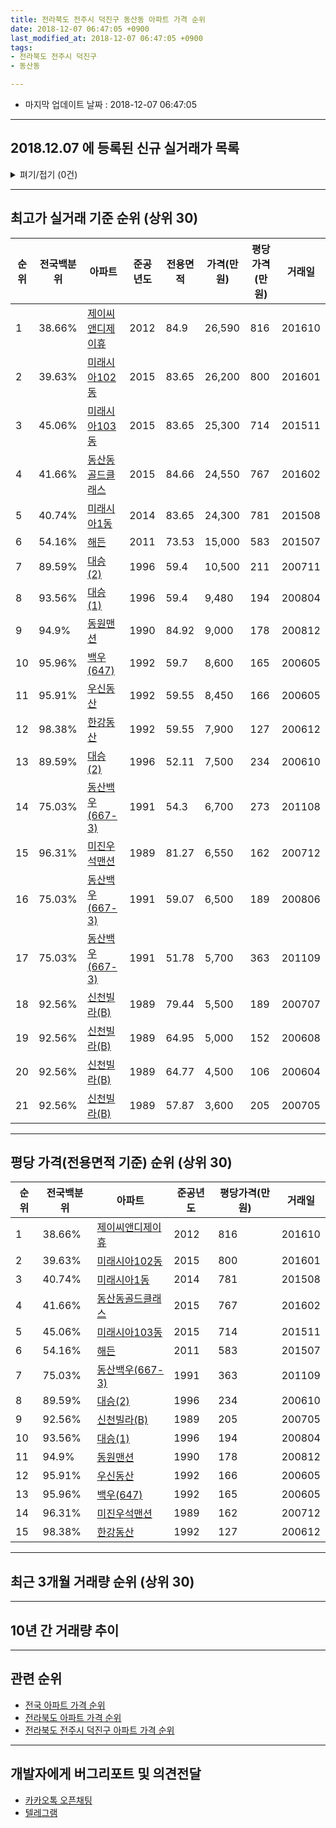 ```yaml
---
title: 전라북도 전주시 덕진구 동산동 아파트 가격 순위
date: 2018-12-07 06:47:05 +0900
last_modified_at: 2018-12-07 06:47:05 +0900
tags:
- 전라북도 전주시 덕진구
- 동산동

---
```


* 마지막 업데이트 날짜 : 2018-12-07 06:47:05

---

## 2018.12.07 에 등록된 신규 실거래가 목록

<details>
<summary>펴기/접기 (0건)</summary>
<div markdown="1">

|아파트|전국백분위|준공년도|전용면적|가격(만원)|평당가격(만원)|거래일|
|---|---|---|---|---|---|---|
|없음|||||||


</div>
</details>

---

## 최고가 실거래 기준 순위 (상위 30)


|순위|전국백분위|아파트|준공년도|전용면적|가격(만원)|평당가격(만원)|거래일|
|---|---|---|---|---|---|---|---|
|1|38.66%|[제이씨앤디제이휴](https://search.naver.com/search.naver?query=%EC%A0%84%EB%9D%BC%EB%B6%81%EB%8F%84+%EC%A0%84%EC%A3%BC%EC%8B%9C+%EB%8D%95%EC%A7%84%EA%B5%AC+%EB%8F%99%EC%82%B0%EB%8F%99+%EC%A0%9C%EC%9D%B4%EC%94%A8%EC%95%A4%EB%94%94%EC%A0%9C%EC%9D%B4%ED%9C%B4)|2012|84.9|26,590|816|201610|
|2|39.63%|[미래시아102동](https://search.naver.com/search.naver?query=%EC%A0%84%EB%9D%BC%EB%B6%81%EB%8F%84+%EC%A0%84%EC%A3%BC%EC%8B%9C+%EB%8D%95%EC%A7%84%EA%B5%AC+%EB%8F%99%EC%82%B0%EB%8F%99+%EB%AF%B8%EB%9E%98%EC%8B%9C%EC%95%84102%EB%8F%99)|2015|83.65|26,200|800|201601|
|3|45.06%|[미래시아103동](https://search.naver.com/search.naver?query=%EC%A0%84%EB%9D%BC%EB%B6%81%EB%8F%84+%EC%A0%84%EC%A3%BC%EC%8B%9C+%EB%8D%95%EC%A7%84%EA%B5%AC+%EB%8F%99%EC%82%B0%EB%8F%99+%EB%AF%B8%EB%9E%98%EC%8B%9C%EC%95%84103%EB%8F%99)|2015|83.65|25,300|714|201511|
|4|41.66%|[동산동골드클래스](https://search.naver.com/search.naver?query=%EC%A0%84%EB%9D%BC%EB%B6%81%EB%8F%84+%EC%A0%84%EC%A3%BC%EC%8B%9C+%EB%8D%95%EC%A7%84%EA%B5%AC+%EB%8F%99%EC%82%B0%EB%8F%99+%EB%8F%99%EC%82%B0%EB%8F%99%EA%B3%A8%EB%93%9C%ED%81%B4%EB%9E%98%EC%8A%A4)|2015|84.66|24,550|767|201602|
|5|40.74%|[미래시아1동](https://search.naver.com/search.naver?query=%EC%A0%84%EB%9D%BC%EB%B6%81%EB%8F%84+%EC%A0%84%EC%A3%BC%EC%8B%9C+%EB%8D%95%EC%A7%84%EA%B5%AC+%EB%8F%99%EC%82%B0%EB%8F%99+%EB%AF%B8%EB%9E%98%EC%8B%9C%EC%95%841%EB%8F%99)|2014|83.65|24,300|781|201508|
|6|54.16%|[해든](https://search.naver.com/search.naver?query=%EC%A0%84%EB%9D%BC%EB%B6%81%EB%8F%84+%EC%A0%84%EC%A3%BC%EC%8B%9C+%EB%8D%95%EC%A7%84%EA%B5%AC+%EB%8F%99%EC%82%B0%EB%8F%99+%ED%95%B4%EB%93%A0)|2011|73.53|15,000|583|201507|
|7|89.59%|[대승(2)](https://search.naver.com/search.naver?query=%EC%A0%84%EB%9D%BC%EB%B6%81%EB%8F%84+%EC%A0%84%EC%A3%BC%EC%8B%9C+%EB%8D%95%EC%A7%84%EA%B5%AC+%EB%8F%99%EC%82%B0%EB%8F%99+%EB%8C%80%EC%8A%B9%282%29)|1996|59.4|10,500|211|200711|
|8|93.56%|[대승(1)](https://search.naver.com/search.naver?query=%EC%A0%84%EB%9D%BC%EB%B6%81%EB%8F%84+%EC%A0%84%EC%A3%BC%EC%8B%9C+%EB%8D%95%EC%A7%84%EA%B5%AC+%EB%8F%99%EC%82%B0%EB%8F%99+%EB%8C%80%EC%8A%B9%281%29)|1996|59.4|9,480|194|200804|
|9|94.9%|[동원맨션](https://search.naver.com/search.naver?query=%EC%A0%84%EB%9D%BC%EB%B6%81%EB%8F%84+%EC%A0%84%EC%A3%BC%EC%8B%9C+%EB%8D%95%EC%A7%84%EA%B5%AC+%EB%8F%99%EC%82%B0%EB%8F%99+%EB%8F%99%EC%9B%90%EB%A7%A8%EC%85%98)|1990|84.92|9,000|178|200812|
|10|95.96%|[백우(647)](https://search.naver.com/search.naver?query=%EC%A0%84%EB%9D%BC%EB%B6%81%EB%8F%84+%EC%A0%84%EC%A3%BC%EC%8B%9C+%EB%8D%95%EC%A7%84%EA%B5%AC+%EB%8F%99%EC%82%B0%EB%8F%99+%EB%B0%B1%EC%9A%B0%28647%29)|1992|59.7|8,600|165|200605|
|11|95.91%|[우신동산](https://search.naver.com/search.naver?query=%EC%A0%84%EB%9D%BC%EB%B6%81%EB%8F%84+%EC%A0%84%EC%A3%BC%EC%8B%9C+%EB%8D%95%EC%A7%84%EA%B5%AC+%EB%8F%99%EC%82%B0%EB%8F%99+%EC%9A%B0%EC%8B%A0%EB%8F%99%EC%82%B0)|1992|59.55|8,450|166|200605|
|12|98.38%|[한강동산](https://search.naver.com/search.naver?query=%EC%A0%84%EB%9D%BC%EB%B6%81%EB%8F%84+%EC%A0%84%EC%A3%BC%EC%8B%9C+%EB%8D%95%EC%A7%84%EA%B5%AC+%EB%8F%99%EC%82%B0%EB%8F%99+%ED%95%9C%EA%B0%95%EB%8F%99%EC%82%B0)|1992|59.55|7,900|127|200612|
|13|89.59%|[대승(2)](https://search.naver.com/search.naver?query=%EC%A0%84%EB%9D%BC%EB%B6%81%EB%8F%84+%EC%A0%84%EC%A3%BC%EC%8B%9C+%EB%8D%95%EC%A7%84%EA%B5%AC+%EB%8F%99%EC%82%B0%EB%8F%99+%EB%8C%80%EC%8A%B9%282%29)|1996|52.11|7,500|234|200610|
|14|75.03%|[동산백우(667-3)](https://search.naver.com/search.naver?query=%EC%A0%84%EB%9D%BC%EB%B6%81%EB%8F%84+%EC%A0%84%EC%A3%BC%EC%8B%9C+%EB%8D%95%EC%A7%84%EA%B5%AC+%EB%8F%99%EC%82%B0%EB%8F%99+%EB%8F%99%EC%82%B0%EB%B0%B1%EC%9A%B0%28667-3%29)|1991|54.3|6,700|273|201108|
|15|96.31%|[미진우석맨션](https://search.naver.com/search.naver?query=%EC%A0%84%EB%9D%BC%EB%B6%81%EB%8F%84+%EC%A0%84%EC%A3%BC%EC%8B%9C+%EB%8D%95%EC%A7%84%EA%B5%AC+%EB%8F%99%EC%82%B0%EB%8F%99+%EB%AF%B8%EC%A7%84%EC%9A%B0%EC%84%9D%EB%A7%A8%EC%85%98)|1989|81.27|6,550|162|200712|
|16|75.03%|[동산백우(667-3)](https://search.naver.com/search.naver?query=%EC%A0%84%EB%9D%BC%EB%B6%81%EB%8F%84+%EC%A0%84%EC%A3%BC%EC%8B%9C+%EB%8D%95%EC%A7%84%EA%B5%AC+%EB%8F%99%EC%82%B0%EB%8F%99+%EB%8F%99%EC%82%B0%EB%B0%B1%EC%9A%B0%28667-3%29)|1991|59.07|6,500|189|200806|
|17|75.03%|[동산백우(667-3)](https://search.naver.com/search.naver?query=%EC%A0%84%EB%9D%BC%EB%B6%81%EB%8F%84+%EC%A0%84%EC%A3%BC%EC%8B%9C+%EB%8D%95%EC%A7%84%EA%B5%AC+%EB%8F%99%EC%82%B0%EB%8F%99+%EB%8F%99%EC%82%B0%EB%B0%B1%EC%9A%B0%28667-3%29)|1991|51.78|5,700|363|201109|
|18|92.56%|[신천빌라(B)](https://search.naver.com/search.naver?query=%EC%A0%84%EB%9D%BC%EB%B6%81%EB%8F%84+%EC%A0%84%EC%A3%BC%EC%8B%9C+%EB%8D%95%EC%A7%84%EA%B5%AC+%EB%8F%99%EC%82%B0%EB%8F%99+%EC%8B%A0%EC%B2%9C%EB%B9%8C%EB%9D%BC%28B%29)|1989|79.44|5,500|189|200707|
|19|92.56%|[신천빌라(B)](https://search.naver.com/search.naver?query=%EC%A0%84%EB%9D%BC%EB%B6%81%EB%8F%84+%EC%A0%84%EC%A3%BC%EC%8B%9C+%EB%8D%95%EC%A7%84%EA%B5%AC+%EB%8F%99%EC%82%B0%EB%8F%99+%EC%8B%A0%EC%B2%9C%EB%B9%8C%EB%9D%BC%28B%29)|1989|64.95|5,000|152|200608|
|20|92.56%|[신천빌라(B)](https://search.naver.com/search.naver?query=%EC%A0%84%EB%9D%BC%EB%B6%81%EB%8F%84+%EC%A0%84%EC%A3%BC%EC%8B%9C+%EB%8D%95%EC%A7%84%EA%B5%AC+%EB%8F%99%EC%82%B0%EB%8F%99+%EC%8B%A0%EC%B2%9C%EB%B9%8C%EB%9D%BC%28B%29)|1989|64.77|4,500|106|200604|
|21|92.56%|[신천빌라(B)](https://search.naver.com/search.naver?query=%EC%A0%84%EB%9D%BC%EB%B6%81%EB%8F%84+%EC%A0%84%EC%A3%BC%EC%8B%9C+%EB%8D%95%EC%A7%84%EA%B5%AC+%EB%8F%99%EC%82%B0%EB%8F%99+%EC%8B%A0%EC%B2%9C%EB%B9%8C%EB%9D%BC%28B%29)|1989|57.87|3,600|205|200705|


---

## 평당 가격(전용면적 기준) 순위 (상위 30)


|순위|전국백분위|아파트|준공년도|평당가격(만원)|거래일|
|---|---|---|---|---|---|
|1|38.66%|[제이씨앤디제이휴](https://search.naver.com/search.naver?query=%EC%A0%84%EB%9D%BC%EB%B6%81%EB%8F%84+%EC%A0%84%EC%A3%BC%EC%8B%9C+%EB%8D%95%EC%A7%84%EA%B5%AC+%EB%8F%99%EC%82%B0%EB%8F%99+%EC%A0%9C%EC%9D%B4%EC%94%A8%EC%95%A4%EB%94%94%EC%A0%9C%EC%9D%B4%ED%9C%B4)|2012|816|201610|
|2|39.63%|[미래시아102동](https://search.naver.com/search.naver?query=%EC%A0%84%EB%9D%BC%EB%B6%81%EB%8F%84+%EC%A0%84%EC%A3%BC%EC%8B%9C+%EB%8D%95%EC%A7%84%EA%B5%AC+%EB%8F%99%EC%82%B0%EB%8F%99+%EB%AF%B8%EB%9E%98%EC%8B%9C%EC%95%84102%EB%8F%99)|2015|800|201601|
|3|40.74%|[미래시아1동](https://search.naver.com/search.naver?query=%EC%A0%84%EB%9D%BC%EB%B6%81%EB%8F%84+%EC%A0%84%EC%A3%BC%EC%8B%9C+%EB%8D%95%EC%A7%84%EA%B5%AC+%EB%8F%99%EC%82%B0%EB%8F%99+%EB%AF%B8%EB%9E%98%EC%8B%9C%EC%95%841%EB%8F%99)|2014|781|201508|
|4|41.66%|[동산동골드클래스](https://search.naver.com/search.naver?query=%EC%A0%84%EB%9D%BC%EB%B6%81%EB%8F%84+%EC%A0%84%EC%A3%BC%EC%8B%9C+%EB%8D%95%EC%A7%84%EA%B5%AC+%EB%8F%99%EC%82%B0%EB%8F%99+%EB%8F%99%EC%82%B0%EB%8F%99%EA%B3%A8%EB%93%9C%ED%81%B4%EB%9E%98%EC%8A%A4)|2015|767|201602|
|5|45.06%|[미래시아103동](https://search.naver.com/search.naver?query=%EC%A0%84%EB%9D%BC%EB%B6%81%EB%8F%84+%EC%A0%84%EC%A3%BC%EC%8B%9C+%EB%8D%95%EC%A7%84%EA%B5%AC+%EB%8F%99%EC%82%B0%EB%8F%99+%EB%AF%B8%EB%9E%98%EC%8B%9C%EC%95%84103%EB%8F%99)|2015|714|201511|
|6|54.16%|[해든](https://search.naver.com/search.naver?query=%EC%A0%84%EB%9D%BC%EB%B6%81%EB%8F%84+%EC%A0%84%EC%A3%BC%EC%8B%9C+%EB%8D%95%EC%A7%84%EA%B5%AC+%EB%8F%99%EC%82%B0%EB%8F%99+%ED%95%B4%EB%93%A0)|2011|583|201507|
|7|75.03%|[동산백우(667-3)](https://search.naver.com/search.naver?query=%EC%A0%84%EB%9D%BC%EB%B6%81%EB%8F%84+%EC%A0%84%EC%A3%BC%EC%8B%9C+%EB%8D%95%EC%A7%84%EA%B5%AC+%EB%8F%99%EC%82%B0%EB%8F%99+%EB%8F%99%EC%82%B0%EB%B0%B1%EC%9A%B0%28667-3%29)|1991|363|201109|
|8|89.59%|[대승(2)](https://search.naver.com/search.naver?query=%EC%A0%84%EB%9D%BC%EB%B6%81%EB%8F%84+%EC%A0%84%EC%A3%BC%EC%8B%9C+%EB%8D%95%EC%A7%84%EA%B5%AC+%EB%8F%99%EC%82%B0%EB%8F%99+%EB%8C%80%EC%8A%B9%282%29)|1996|234|200610|
|9|92.56%|[신천빌라(B)](https://search.naver.com/search.naver?query=%EC%A0%84%EB%9D%BC%EB%B6%81%EB%8F%84+%EC%A0%84%EC%A3%BC%EC%8B%9C+%EB%8D%95%EC%A7%84%EA%B5%AC+%EB%8F%99%EC%82%B0%EB%8F%99+%EC%8B%A0%EC%B2%9C%EB%B9%8C%EB%9D%BC%28B%29)|1989|205|200705|
|10|93.56%|[대승(1)](https://search.naver.com/search.naver?query=%EC%A0%84%EB%9D%BC%EB%B6%81%EB%8F%84+%EC%A0%84%EC%A3%BC%EC%8B%9C+%EB%8D%95%EC%A7%84%EA%B5%AC+%EB%8F%99%EC%82%B0%EB%8F%99+%EB%8C%80%EC%8A%B9%281%29)|1996|194|200804|
|11|94.9%|[동원맨션](https://search.naver.com/search.naver?query=%EC%A0%84%EB%9D%BC%EB%B6%81%EB%8F%84+%EC%A0%84%EC%A3%BC%EC%8B%9C+%EB%8D%95%EC%A7%84%EA%B5%AC+%EB%8F%99%EC%82%B0%EB%8F%99+%EB%8F%99%EC%9B%90%EB%A7%A8%EC%85%98)|1990|178|200812|
|12|95.91%|[우신동산](https://search.naver.com/search.naver?query=%EC%A0%84%EB%9D%BC%EB%B6%81%EB%8F%84+%EC%A0%84%EC%A3%BC%EC%8B%9C+%EB%8D%95%EC%A7%84%EA%B5%AC+%EB%8F%99%EC%82%B0%EB%8F%99+%EC%9A%B0%EC%8B%A0%EB%8F%99%EC%82%B0)|1992|166|200605|
|13|95.96%|[백우(647)](https://search.naver.com/search.naver?query=%EC%A0%84%EB%9D%BC%EB%B6%81%EB%8F%84+%EC%A0%84%EC%A3%BC%EC%8B%9C+%EB%8D%95%EC%A7%84%EA%B5%AC+%EB%8F%99%EC%82%B0%EB%8F%99+%EB%B0%B1%EC%9A%B0%28647%29)|1992|165|200605|
|14|96.31%|[미진우석맨션](https://search.naver.com/search.naver?query=%EC%A0%84%EB%9D%BC%EB%B6%81%EB%8F%84+%EC%A0%84%EC%A3%BC%EC%8B%9C+%EB%8D%95%EC%A7%84%EA%B5%AC+%EB%8F%99%EC%82%B0%EB%8F%99+%EB%AF%B8%EC%A7%84%EC%9A%B0%EC%84%9D%EB%A7%A8%EC%85%98)|1989|162|200712|
|15|98.38%|[한강동산](https://search.naver.com/search.naver?query=%EC%A0%84%EB%9D%BC%EB%B6%81%EB%8F%84+%EC%A0%84%EC%A3%BC%EC%8B%9C+%EB%8D%95%EC%A7%84%EA%B5%AC+%EB%8F%99%EC%82%B0%EB%8F%99+%ED%95%9C%EA%B0%95%EB%8F%99%EC%82%B0)|1992|127|200612|


---

## 최근 3개월 거래량 순위 (상위 30)


<div style="width:100%;">
    <canvas id="deal_count_ranking" height="250"></canvas>
</div>


<script>
new Chart(document.getElementById("deal_count_ranking"), {
    type: 'horizontalBar',
    data: {
        labels: ['우신동산', '동산동골드클래스', '백우(647)', '한강동산', '동산백우(667-3)', '해든', '미래시아103동'],
        datasets: [{
            label: '실거래 수',
            data: [3, 3, 1, 1, 1, 1, 1],
            borderColor: "rgba(255, 0, 128, 1)",
            backgroundColor: "rgba(255, 0, 128, 0.5)",
            fill: false,
        }]
    },
    options: {
        responsive: true,
        title: {
            display: true,
            text: '최근 3개월 거래량 순위'
        },
        tooltips: {
            mode: 'index',
            intersect: false,
            callbacks: {
                title: function(tooltipItems, data) {
                    return "실거래 수:";
                },
                label: function(tooltipItem, data) {
                    return data.labels[tooltipItem.index] + ": " + tooltipItem.xLabel;
                }
            }
        },
        hover: {
            mode: 'nearest',
            intersect: true
        },
        scales: {
            xAxes: [{
                display: true,
                scaleLabel: {
                    display: true,
                    labelString: '실거래 수'
                },
                ticks: {
                    suggestedMin: 0,
                }
            }],
            yAxes: [{
                display: true,
                ticks: {
                    autoSkip: false,
                    callback: function(value, index, values) {
                        if (value.length > 15)
                            return value.substr(0, 13) + "...";
                        else
                            return value;
                    }
                },
                scaleLabel: {
                    display: false,
                }
            }]
        }
    }
});

</script>


---

## 10년 간 거래량 추이


<div style="width:100%;">
    <canvas id="deal_progress" height="250"></canvas>
</div>

<script>
new Chart(document.getElementById("deal_progress"), {
    type: 'line',
    data: {
        labels: ['200812','200901','200902','200903','200904','200905','200906','200907','200908','200909','200910','200911','200912','201001','201002','201003','201004','201005','201006','201007','201008','201009','201010','201011','201012','201101','201102','201103','201104','201105','201106','201107','201108','201109','201110','201111','201112','201201','201202','201203','201204','201205','201206','201207','201208','201209','201210','201211','201212','201301','201302','201303','201304','201305','201306','201307','201308','201309','201310','201311','201312','201401','201402','201403','201404','201405','201406','201407','201408','201409','201410','201411','201412','201501','201502','201503','201504','201505','201506','201507','201508','201509','201510','201511','201512','201601','201602','201603','201604','201605','201606','201607','201608','201609','201610','201611','201612','201701','201702','201703','201704','201705','201706','201707','201708','201709','201710','201711','201712','201801','201802','201803','201804','201805','201806','201807','201808','201809','201810','201811','201812'],
        datasets: [{
            label: '실거래 수',
            pointRadius: 1,
            data: [9, 3, 13, 15, 9, 11, 8, 12, 11, 5, 12, 10, 5, 7, 4, 12, 11, 8, 3, 7, 12, 4, 10, 6, 9, 7, 7, 9, 11, 7, 8, 10, 7, 10, 8, 7, 8, 10, 8, 13, 2, 1, 4, 6, 3, 5, 5, 6, 10, 1, 7, 12, 8, 12, 11, 2, 7, 6, 9, 6, 12, 8, 11, 7, 6, 12, 6, 3, 7, 14, 7, 10, 8, 12, 10, 13, 6, 13, 11, 14, 33, 9, 10, 7, 10, 11, 13, 17, 17, 15, 12, 13, 11, 14, 12, 7, 8, 13, 14, 12, 6, 8, 11, 6, 12, 6, 11, 14, 6, 9, 10, 14, 5, 13, 7, 12, 5, 5, 8, 3, 0],
            borderColor: "rgba(255, 201, 14, 1)",
            backgroundColor: "rgba(255, 201, 14, 0.5)",
            fill: true,
        }]
    },
    options: {
        responsive: true,
        title: {
            display: true,
            text: '10년간 거래량 추이'
        },
        tooltips: {
            mode: 'index',
            intersect: false,
        },
        hover: {
            mode: 'nearest',
            intersect: true
        },
        scales: {
            xAxes: [{
                display: true,
                scaleLabel: {
                    display: true,
                    labelString: '년/월'
                }
            }],
            yAxes: [{
                display: true,
                ticks: {
                    suggestedMin: 0,
                },
                scaleLabel: {
                    display: true,
                    labelString: '실거래 수'
                }
            }]
        }
    }
});

</script>


---

## 관련 순위

- [전국 아파트 가격 순위](https://inasie.github.io/apt-ranking/전국)
- [전라북도 아파트 가격 순위](https://inasie.github.io/apt-ranking/전라북도)
- [전라북도 전주시 덕진구 아파트 가격 순위](https://inasie.github.io/apt-ranking/전라북도-전주시-덕진구)


---

## 개발자에게 버그리포트 및 의견전달

- [카카오톡 오픈채팅](https://open.kakao.com/o/gLJUAP4)
- [텔레그램](https://t.me/inasie)

